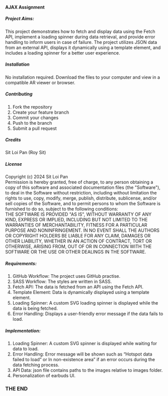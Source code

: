 #### AJAX Assignment

##### Project Aims:
This project demonstrates how to fetch and display data using the Fetch API, implement a loading spinner during data retrieval, and provide error handling to inform users in case of failure. The project utilizes JSON data from an external API, displays it dynamically using a template element, and includes a loading spinner for a better user experience.

##### Installation
No installation required. Download the files to your computer and view in a compatible AR viewer or browser.

##### Contributing
1. Fork the repository
2. Create your feature branch
3. Commit your changes
4. Push to the branch
5. Submit a pull request

##### Credits
Sit Loi Pan (Roy Sit)

##### License
Copyright (c) 2024 Sit Loi Pan  
Permission is hereby granted, free of charge, to any person obtaining a copy of this software and associated documentation files (the "Software"), to deal in the Software without restriction, including without limitation the rights to use, copy, modify, merge, publish, distribute, sublicense, and/or sell copies of the Software, and to permit persons to whom the Software is furnished to do so, subject to the following conditions:  
THE SOFTWARE IS PROVIDED "AS IS", WITHOUT WARRANTY OF ANY KIND, EXPRESS OR IMPLIED, INCLUDING BUT NOT LIMITED TO THE WARRANTIES OF MERCHANTABILITY, FITNESS FOR A PARTICULAR PURPOSE AND NONINFRINGEMENT. IN NO EVENT SHALL THE AUTHORS OR COPYRIGHT HOLDERS BE LIABLE FOR ANY CLAIM, DAMAGES OR OTHER LIABILITY, WHETHER IN AN ACTION OF CONTRACT, TORT OR OTHERWISE, ARISING FROM, OUT OF OR IN CONNECTION WITH THE SOFTWARE OR THE USE OR OTHER DEALINGS IN THE SOFTWARE.

##### Requirements:

1. GitHub Workflow: The project uses GitHub practise.
2. SASS Workflow: The styles are written in SASS.
3. Fetch API: The data is fetched from an API using the Fetch API.
4. Template Element: Data is dynamically displayed using a template element.
5. Loading Spinner: A custom SVG loading spinner is displayed while the data is being fetched.
6. Error Handling: Displays a user-friendly error message if the data fails to load.

##### Implementation:

1. Loading Spinner: A custom SVG spinner is displayed while waiting for data to load. 
2. Error Handling: Error message will be shown such as “Hotspot data failed to load” or In non-existence area” if an error occurs during the data fetching process.
3. API Data: json file contains paths to the images relative to images folder.
4. Personalization of earbuds UI.


### THE END